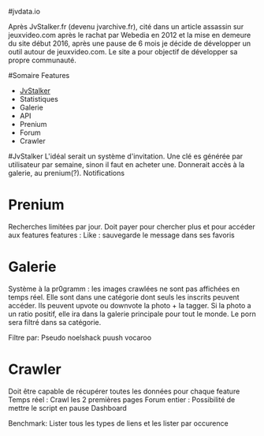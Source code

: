 #jvdata.io


Après JvStalker.fr (devenu jvarchive.fr), cité dans un article assassin sur jeuxvideo.com après le rachat par Webedia en 2012 et la mise en demeure du site début 2016, après une pause de 6 mois je décide de développer un outil autour de jeuxvideo.com. Le site a pour objectif de développer sa propre communauté.

#Somaire Features
- [JvStalker](#jvstalker)
- Statistiques
- Galerie
- API
- Prenium
- Forum
- Crawler

#JvStalker
L'idéal serait un système d'invitation. Une clé es générée par utilisateur par semaine, sinon il faut en acheter une. Donnerait accès à la galerie, au prenium(?). 
Notifications

# Prenium
Recherches limitées par jour. Doit payer pour chercher plus et pour accéder aux features
features :
	Like : sauvegarde le message dans ses favoris

# Galerie
Système à la pr0gramm : les images crawlées ne sont pas affichées en temps réel. Elle sont dans une catégorie dont seuls les inscrits peuvent accéder. Ils peuvent upvote ou downvote la photo + la tagger.
Si la photo a un ratio positif, elle ira dans la galerie principale pour tout le monde. Le porn sera filtré dans sa catégorie. 
 
Filtre par:
	Pseudo
	noelshack
	puush
	vocaroo



# Crawler
Doit être capable de récupérer toutes les données pour chaque feature
	Temps réel :
		Crawl les 2 premières pages
	Forum entier :
		Possibilité de mettre le script en pause
		Dashboard

Benchmark:
	Lister tous les types de liens et les lister par occurence
